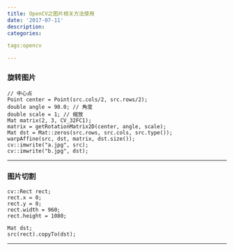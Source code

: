 ```yaml
---
title: OpenCV之图片相关方法使用
date: '2017-07-11'
description:
categories:

tags:opencv

---
```


>

### 旋转图片

>

    // 中心点
    Point center = Point(src.cols/2, src.rows/2);
    double angle = 90.0; // 角度
    double scale = 1; // 缩放
    Mat matrix(2, 3, CV_32FC1);
    matrix = getRotationMatrix2D(center, angle, scale);
    Mat dst = Mat::zeros(src.rows, src.cols, src.type());
    warpAffine(src, dst, matrix, dst.size());
    cv::imwrite("a.jpg", src);
    cv::imwrite("b.jpg", dst);

>

---

>

### 图片切割

>

    cv::Rect rect;
    rect.x = 0;
    rect.y = 0;
    rect.width = 960;
    rect.height = 1080;

    Mat dst;
    src(rect).copyTo(dst);

>

---

